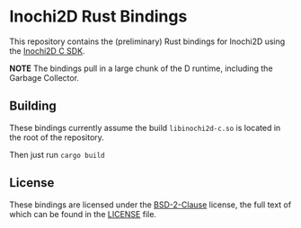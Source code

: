 # Inochi2D Rust Bindings

This repository contains the (preliminary) Rust bindings for Inochi2D using the [Inochi2D C SDK](https://github.com/Inochi2D/inochi2d-c).


**NOTE** The bindings pull in a large chunk of the D runtime, including the Garbage Collector.

## Building

These bindings currently assume the build `libinochi2d-c.so` is located in the root of the repository.

Then just run `cargo build`

## License

These bindings are licensed under the [BSD-2-Clause](https://spdx.org/licenses/BSD-2-Clause.html) license, the full text of which can be found in the [LICENSE](./LICENSE) file.

